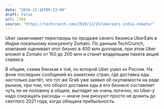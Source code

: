 ```yaml
---
date: "2019-12-16T09:13:00"
draft: False
url: /704
source: "https://techcrunch.com/2019/12/15/ubereats-india-zomato/"
---
```


Uber заканчивает переговоры по продаже своего бизнеса UberEats в Индии локальному конкуренту Zomato. По данным TechCrunch, компания оценивает этот бизнес в 400 млн долларов, при этом Uber вложит в Zomato от 150 до 200 млн и станет владельцем пакета акций сервиса.

В общем, схема близкая к той, по которой Uber ушел из России. На фоне последних сообщений из азиатских стран, где доставка еды настолько растёт, что тот же Grab уже заявил об окупаемости на ряде рынков, при том, что оборот доставки еды в его бизнесе составляет чуть ли не половину в общем, выглядит не очень логично, но Uber-у надо сокращать расходы — иначе они рискуют просто не дожить до светлого 2021 года, когда обещана прибыльность.
